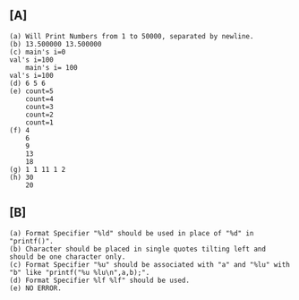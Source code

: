 ##  [A]
    
    (a) Will Print Numbers from 1 to 50000, separated by newline.
    (b) 13.500000 13.500000 
    (c) main's i=0                                                                                                                     val's i=100 
        main's i= 100                                                                                                                   val's i=100
    (d) 6 5 6
    (e) count=5
        count=4
        count=3
        count=2
        count=1
    (f) 4
        6
        9
        13
        18
    (g) 1 1 11 1 2 
    (h) 30
        20
     
## [B] 

    (a) Format Specifier "%ld" should be used in place of "%d" in "printf()".
    (b) Character should be placed in single quotes tilting left and should be one character only.
    (c) Format Specifier "%u" should be associated with "a" and "%lu" with "b" like "printf("%u %lu\n",a,b);".
    (d) Format Specifier %lf %lf" should be used.
    (e) NO ERROR.
    
    
